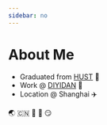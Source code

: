```yaml
---
sidebar: no
---
```


# About Me
- Graduated from [HUST](http://www.hust.edu.cn/) :tada:
- Work @ [DIYIDAN](https://www.diyidan.com) :clap:
- Location @ Shanghai :airplane:

:earth_asia: :cn: :tada: :balloon: :smirk:
